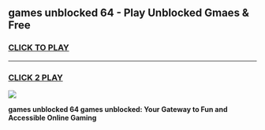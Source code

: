
## games unblocked 64 - Play Unblocked Gmaes & Free
<h3>
<a href="https://premium.freeplayer.one?title=games_unblocked_64&ref=19F">CLICK TO PLAY</a></h3>
<hr>

<h3>
<a href="https://premium.freeplayer.one?title=games_unblocked_64&ref=19F">CLICK 2 PLAY</a>
  
</h3>

<a href="https://premium.freeplayer.one?title=games_unblocked_64&ref=19F/"><img src="https://clearcache.store/games.png"></a>


**games unblocked 64 games unblocked: Your Gateway to Fun and Accessible Online Gaming**
